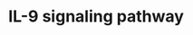 ---
annotations:
- type: Pathway Ontology
  value: interleukin-9 signaling pathway
authors:
- MaintBot
- Mkutmon
- Eweitz
description: ''
last-edited: 2021-05-16
organisms:
- Gallus gallus
redirect_from:
- /index.php/Pathway:WP748
- /instance/WP748
schema-jsonld:
- '@context': https://schema.org/
  '@id': https://wikipathways.github.io/pathways/WP748.html
  '@type': Dataset
  creator:
    '@type': Organization
    name: WikiPathways
  description: ''
  keywords:
  - MAPK3
  - IL9
  - TYK2
  - MAP2K2
  - JAK1
  - STAT3
  - STAT5B
  - SOCS3
  - GRB2
  - STAT5A
  - RCJMB04_17i9
  - JAK3
  - IRS1
  - VCP
  - MAPK1
  - IL2RG
  - PTPN11
  - IRS2
  - HTATIP
  - AKT1
  - PIK3R1
  - MAP2K1
  - IL9R
  - SHC1
  license: CC0
  name: IL-9 signaling pathway
seo: CreativeWork
title: IL-9 signaling pathway
wpid: WP748
---